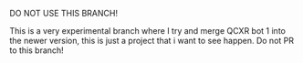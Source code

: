 DO NOT USE THIS BRANCH!

This is a very experimental branch where I try and merge QCXR bot 1 into the newer version, this is just a project that i want to see happen. Do not PR to this branch!